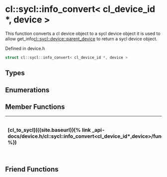 ---
---
# cl::sycl::info_convert< cl_device_id *, device >

This function converts a cl device object to a sycl device object it is used to allow get_info<cl::sycl::device::parent_device> to return a sycl device object. 

Defined in device.h

```cpp
struct cl::sycl::info_convert< cl_device_id *, device >
```

## Types

## Enumerations

## Member Functions

| [cl_to_sycl]({{site.baseurl}}{% link _api-docs/device.h/cl::sycl::info_convert<cl_device_id*,device>/functions/cl_to_sycl/index.md %}) | Convert the pointer to the OpenCL type to the corresponding SYCL type.  |
| :--- | :--- |


## Friend Functions

